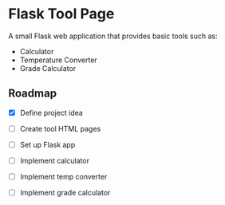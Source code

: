 # Flask Tool Page

A small Flask web application that provides basic tools such as:
- Calculator
- Temperature Converter
- Grade Calculator

## Roadmap

- [x] Define project idea  
- [ ] Create tool HTML pages
- [ ] Set up Flask app
- [ ] Implement calculator
- [ ] Implement temp converter
- [ ] Implement grade calculator

